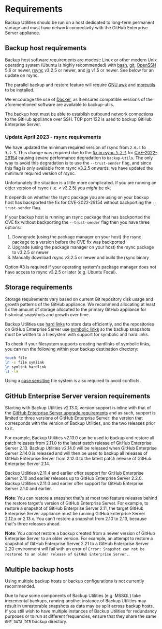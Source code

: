 # Requirements

Backup Utilities should be run on a host dedicated to long-term permanent
storage and must have network connectivity with the GitHub Enterprise Server appliance.

## Backup host requirements

Backup host software requirements are modest: Linux or other modern Unix operating system (Ubuntu is highly recommended) with [bash][1], [git][2], [OpenSSH][3] 5.6 or newer, [rsync][4] v3.2.5 or newer, and [jq][11] v1.5 or newer. See below for an update on rsync.

The parallel backup and restore feature will require [GNU awk][10] and [moreutils][9] to be installed.

We encourage the use of [Docker](docker.md), as it ensures compatible versions of the aforementioned software are available to backup-utils.

The backup host must be able to establish outbound network connections to the GitHub appliance over SSH. TCP port 122 is used to backup GitHub Enterprise Server.

### Update April 2023 - rsync requirements

We have updated the minimum required version of rsync from `2.6.4` to `3.2.5`. This change was required due to the [fix in rsync `3.2.5`](https://github.com/WayneD/rsync/blob/master/NEWS.md#news-for-rsync-325-14-aug-2022) for [CVE-2022-29154](https://cve.mitre.org/cgi-bin/cvename.cgi?name=CVE-2022-29154) causing _severe_ performance degradation to `backup-utils`. The only way to avoid this degradation is to use the `--trust-sender` flag, and since this flag is only available from rsync v3.2.5 onwards, we have updated the minimum required version of rsync.

Unfortunately the situation is a little more complicated. If you are running an older version of rsync (i.e. < v3.2.5) you _might_ be ok.

It depends on whether the rsync package you are using on your backup host has backported the fix for CVE-2022-29154 without backporting the `--trust-sender` flag.

If your backup host is running an rsync package that has backported the CVE fix without backporting the `--trust-sender` flag then you have three options:

1. Downgrade (using the package manager on your host) the rsync package to a version before the CVE fix was backported
2. Upgrade (using the package manager on your host) the rsync package to v3.2.5 or newer
3. Manually download rsync v3.2.5 or newer and build the rsync binary

Option #3 is required if your operating system's package manager does not have access to rsync v3.2.5 or later (e.g. Ubuntu Focal).

## Storage requirements

Storage requirements vary based on current Git repository disk usage and growth
patterns of the GitHub appliance. We recommend allocating at least 5x the amount
of storage allocated to the primary GitHub appliance for historical snapshots
and growth over time.

Backup Utilities use [hard links][5] to store data efficiently, and the
repositories on GitHub Enterprise Server use [symbolic links][6] so the backup snapshots
must be written to a filesystem with support for symbolic and hard links.

To check if your filesystem supports creating hardlinks of symbolic links, you can run the following within your backup destination directory:

```bash
touch file
ln -s file symlink
ln symlink hardlink
ls -la
```

Using a [case sensitive][7] file system is also required to avoid conflicts.

## GitHub Enterprise Server version requirements

Starting with Backup Utilities v2.13.0, version support is inline with that of the
[GitHub Enterprise Server upgrade requirements][8] and as such, support is limited to
three versions of GitHub Enterprise Server: the version that corresponds with the version
of Backup Utilities, and the two releases prior to it.

For example, Backup Utilities v2.13.0 can be used to backup and restore all patch
releases from 2.11.0 to the latest patch release of GitHub Enterprise Server 2.13.
Backup Utilities v2.14.0 will be released when GitHub Enterprise Server 2.14.0 is released
and will then be used to backup all releases of GitHub Enterprise Server from 2.12.0
to the latest patch release of GitHub Enterprise Server 2.14.

Backup Utilities v2.11.4 and earlier offer support for GitHub Enterprise Server 2.10
and earlier releases up to GitHub Enterprise Server 2.2.0. Backup Utilities v2.11.0 and earlier
offer support for GitHub Enterprise Server 2.1.0 and earlier.

**Note**: You can restore a snapshot that's at most two feature releases behind
the restore target's version of GitHub Enterprise Server. For example, to restore a
snapshot of GitHub Enterprise Server 2.11, the target GitHub Enterprise Server appliance must
be running GitHub Enterprise Server 2.12.x or 2.13.x. You can't restore a snapshot from
2.10 to 2.13, because that's three releases ahead.

**Note**: You _cannot_ restore a backup created from a newer version of GitHub Enterprise Server to an older version. For example, an attempt to restore a snapshot of GitHub Enterprise Server 2.21 to a GitHub Enterprise Server 2.20 environment will fail with an error of `Error: Snapshot can not be restored to an older release of GitHub Enterprise Server.`.

## Multiple backup hosts

Using multiple backup hosts or backup configurations is not currently recommended.

Due to how some components of Backup Utilities (e.g. MSSQL) take incremental backups, running another instance of Backup Utilities may result in unrestorable snapshots as data may be split across backup hosts. If you still wish to have multiple instances of Backup Utilities for redundancy purposes or to run at different frequencies, ensure that they share the same `GHE_DATA_DIR` backup directory.

[1]: https://www.gnu.org/software/bash/
[2]: https://git-scm.com/
[3]: https://www.openssh.com/
[4]: http://rsync.samba.org/
[5]: https://en.wikipedia.org/wiki/Hard_link
[6]: https://en.wikipedia.org/wiki/Symbolic_link
[7]: https://en.wikipedia.org/wiki/Case_sensitivity
[8]: https://help.github.com/enterprise/admin/guides/installation/upgrade-requirements/
[9]: https://joeyh.name/code/moreutils
[10]: https://www.gnu.org/software/gawk
[11]: https://stedolan.github.io/jq/
